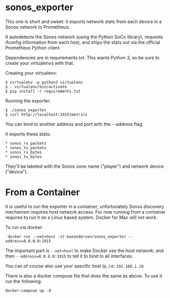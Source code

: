 sonos_exporter
==============

This one is short and sweet: it exports network stats from each device
in a Sonos network to Prometheus.

It autodetects the Sonos network (using the Python SoCo library),
requests ifconfig information from each host, and ships the stats
out via the official Prometheus Python client.

Dependencies are in requirements.txt. This wants Python 3, so be sure
to create your virtualenvs with that.

Creating your virtualenv:

    $ virtualenv -p python3 virtualenv
    $ . virtualenv/bin/activate
    $ pip install -r requirements.txt
    
Running the exporter:

    $ ./sonos_exporter
    $ curl http://localhost:1915/metrics

You can bind to another address and port with the --address flag.

It exports these stats:

    * sonos_rx_packets
    * sonos_tx_packets
    * sonos_rx_bytes
    * sonos_tx_bytes

They'll be labeled with the Sonos zone name ("player") and network
device ("device").

From a Container
================

It is useful to run the exporter in a container; unfortunately Sonos discovery mechanism requires host network access. For now running from a container requires to run it on a Linux based system. Docker for Mac will not work.

To run via docker:

``` docker run --net=host -it maxandersen/sonos_exporter --address=0.0.0.0:1915```

The important part is  `--net=host` to make Docker use the host network; and then `--address=0.0.0.0:1915` to tell it to bind to all interfaces. 

You can of course also use your specific host ip, i.e. `192.168.1.10`

There is also a docker compose file that does the same as above. To use it run the following:

```docker-compose up -d```




